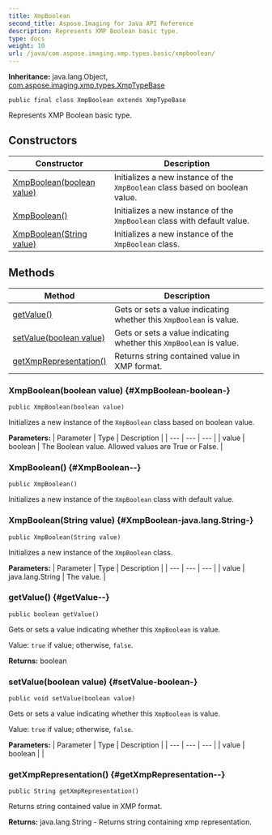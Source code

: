```yaml
---
title: XmpBoolean
second_title: Aspose.Imaging for Java API Reference
description: Represents XMP Boolean basic type.
type: docs
weight: 10
url: /java/com.aspose.imaging.xmp.types.basic/xmpboolean/
---
```

**Inheritance:**
java.lang.Object, [com.aspose.imaging.xmp.types.XmpTypeBase](../../com.aspose.imaging.xmp.types/xmptypebase)
```
public final class XmpBoolean extends XmpTypeBase
```

Represents XMP Boolean basic type.
## Constructors

| Constructor | Description |
| --- | --- |
| [XmpBoolean(boolean value)](#XmpBoolean-boolean-) | Initializes a new instance of the `XmpBoolean` class based on boolean value. |
| [XmpBoolean()](#XmpBoolean--) | Initializes a new instance of the `XmpBoolean` class with default value. |
| [XmpBoolean(String value)](#XmpBoolean-java.lang.String-) | Initializes a new instance of the `XmpBoolean` class. |
## Methods

| Method | Description |
| --- | --- |
| [getValue()](#getValue--) | Gets or sets a value indicating whether this `XmpBoolean` is value. |
| [setValue(boolean value)](#setValue-boolean-) | Gets or sets a value indicating whether this `XmpBoolean` is value. |
| [getXmpRepresentation()](#getXmpRepresentation--) | Returns string contained value in XMP format. |
### XmpBoolean(boolean value) {#XmpBoolean-boolean-}
```
public XmpBoolean(boolean value)
```


Initializes a new instance of the `XmpBoolean` class based on boolean value.

**Parameters:**
| Parameter | Type | Description |
| --- | --- | --- |
| value | boolean | The Boolean value. Allowed values are True or False. |

### XmpBoolean() {#XmpBoolean--}
```
public XmpBoolean()
```


Initializes a new instance of the `XmpBoolean` class with default value.

### XmpBoolean(String value) {#XmpBoolean-java.lang.String-}
```
public XmpBoolean(String value)
```


Initializes a new instance of the `XmpBoolean` class.

**Parameters:**
| Parameter | Type | Description |
| --- | --- | --- |
| value | java.lang.String | The value. |

### getValue() {#getValue--}
```
public boolean getValue()
```


Gets or sets a value indicating whether this `XmpBoolean` is value.

Value: `true` if value; otherwise, `false`.

**Returns:**
boolean
### setValue(boolean value) {#setValue-boolean-}
```
public void setValue(boolean value)
```


Gets or sets a value indicating whether this `XmpBoolean` is value.

Value: `true` if value; otherwise, `false`.

**Parameters:**
| Parameter | Type | Description |
| --- | --- | --- |
| value | boolean |  |

### getXmpRepresentation() {#getXmpRepresentation--}
```
public String getXmpRepresentation()
```


Returns string contained value in XMP format.

**Returns:**
java.lang.String - Returns string containing xmp representation.
